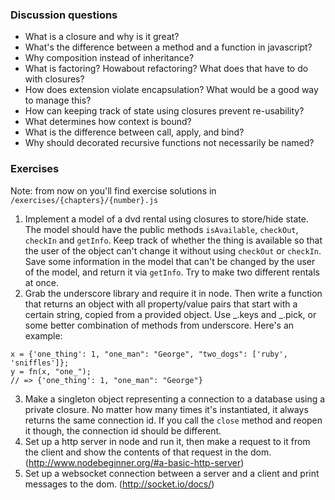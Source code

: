 ### Discussion questions
- What is a closure and why is it great?
- What's the difference between a method and a function in javascript?
- Why composition instead of inheritance?
- What is factoring? Howabout refactoring? What does that have to do with closures?
- How does extension violate encapsulation? What would be a good way to manage this?
- How can keeping track of state using closures prevent re-usability?
- What determines how context is bound?
- What is the difference between call, apply, and bind?
- Why should decorated recursive functions not necessarily be named?


### Exercises

Note: from now on you'll find exercise solutions in `/exercises/{chapters}/{number}.js`

1. Implement a model of a dvd rental using closures to store/hide state. The model should have the public methods `isAvailable`, `checkOut`, `checkIn` and `getInfo`. Keep track of whether the thing is available so that the user of the object can't change it without using `checkOut` or `checkIn`. Save some information in the model that can't be changed by the user of the model, and return it via `getInfo`. Try to make two different rentals at once.
2. Grab the underscore library and require it in node. Then write a function that returns an object with all property/value pairs that start with a certain string, copied from a provided object. Use _.keys and _.pick, or some better combination of methods from underscore. Here's an example:

```
x = {'one_thing': 1, "one_man": "George", "two_dogs": ['ruby', 'sniffles']};
y = fn(x, "one_");
// => {'one_thing': 1, "one_man": "George"}
```

3. Make a singleton object representing a connection to a database using a private closure. No matter how many times it's instantiated, it always returns the same connection id. If you call the `close` method and reopen it though, the connection id should be different.
4. Set up a http server in node and run it, then make a request to it from the client and show the contents of that request in the dom. (http://www.nodebeginner.org/#a-basic-http-server)
5. Set up a websocket connection between a server and a client and print messages to the dom. (http://socket.io/docs/)